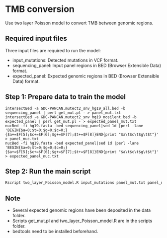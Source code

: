 # TMB conversion
Use two layer Poisson model to convert TMB between genomic regions.
## Required input files
Three input files are required to run the model:
* input_mutations: Detected mutations in VCF format.
* sequencing_panel: Input panel regions in BED (Browser Extensible Data) format.
* expected_panel: Expected genomic regions in BED (Browser Extensible Data) format.

## Step 1: Prepare data to train the model
```
intersectBed -a GDC-PANCAN.mutect2_snv_hg19_all.bed -b sequencing_panel | perl get_mut.pl - > panel_mut.txt
intersectBed -a GDC-PANCAN.mutect2_snv_hg19_nosilent.bed -b expected_panel | perl get_mut.pl - > expected_panel_mut.txt
nucBed -fi hg19.fasta -bed sequencing_panel|sed 1d |perl -lane 'BEGIN{$a=0;$t=0;$g=0;$c=0;}{$a+=$F[5];$c+=$F[6];$g+=$F[7];$t+=$F[8]}END{print "$a\t$c\t$g\t$t"}' > panel_nuc.txt
nucBed -fi hg19.fasta -bed expected_panel|sed 1d |perl -lane 'BEGIN{$a=0;$t=0;$g=0;$c=0;}{$a+=$F[5];$c+=$F[6];$g+=$F[7];$t+=$F[8]}END{print "$a\t$c\t$g\t$t"}' > expected_panel_nuc.txt
```

## Step 2: Run the main script
```R
Rscript two_layer_Poisson_model.R input_mutations panel_mut.txt panel_nuc.txt expected_panel_mut.txt expected_panel_nuc.txt
```

## Note
* Several expected genomic regions have been deposited in the data folder.
* Scripts get_mut.pl and two_layer_Poisson_model.R are in the scripts folder.
* bedtools need to be installed beforehand. 




